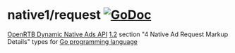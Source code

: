 # native1/request [![GoDoc](https://godoc.org/github.com/prebid/openrtb/native1/request?status.svg)](https://pkg.go.dev/github.com/revcontent-production/openrtb/v9/native1/request)

[OpenRTB Dynamic Native Ads API](https://iabtechlab.com/standards/openrtb-native/) [1.2](https://iabtechlab.com/wp-content/uploads/2016/07/OpenRTB-Native-Ads-Specification-Final-1.2.pdf) section "4 Native Ad Request Markup Details" types for [Go programming language](https://golang.org/)
